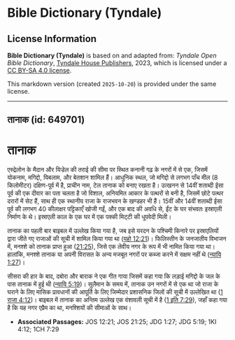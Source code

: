 # Bible Dictionary (Tyndale)

## License Information

**Bible Dictionary (Tyndale)** is based on and adapted from: _Tyndale Open Bible Dictionary_, [Tyndale House Publishers](https://tyndaleopenresources.com/), 2023, which is licensed under a [CC BY-SA 4.0 license](https://creativecommons.org/licenses/by-sa/4.0/legalcode.en).

This markdown version (created `2025-10-20`) is provided under the same license.



--------------------------------

## तानाक (id: 649701)

तानाक
=====

एस्द्रेलोन के मैदान और यिज्रेल की तराई की सीमा पर स्थित कनानी गढ़ के नगरों में से एक, जिसमें योकनाम, मगिद्दो, यिबलाम, और बेतशान शामिल हैं। आधुनिक स्थल, जो मगिद्दो से लगभग पाँच मील (8 किलोमीटर) दक्षिण\-पूर्व में है, प्राचीन नाम, टेल तानाक को बनाए रखता है। उत्खनन से 14वीं शताब्दी ईसा पूर्व की एक दीवार का पता चलता है जो विशाल, अनियमित आकार के पत्थरों से बनी है, जिसमें छोटे पत्थर दरारों में सेट हैं, साथ ही एक स्थानीय राजा के राजभवन के खण्डहर भी हैं। 15वीं और 14वीं शताब्दी ईसा पूर्व की लगभग 40 कीलाक्षर पट्टिकाएँ खोजी गईं, और एक बाद की अवधि से, ईंट के घर संभवतः इस्राएली निर्माण के थे। इस्राएली काल के एक घर में एक पक्की मिट्‍टी की धूपवेदी मिली।

तानाक का पहली बार बाइबल में उल्लेख किया गया है, जब इसे यरदन के पश्चिमी किनारे पर इस्राएलियों द्वारा जीते गए राजाओं की सूची में शामिल किया गया था ([यहो 12:21](https://ref.ly/Josh12:21))। फिलिस्तीन के जनजातीय विभाजन में, मनश्शे को तानाक प्राप्त हुआ ([21:25](https://ref.ly/Josh21:25)), जिसे एक लेवीय नगर के रूप में भी नामित किया गया था। हालांकि, मनश्शे तानाक या अपनी विरासत के अन्य मजबूत नगरों पर कब्जा करने में सक्षम नहीं थे ([न्यायि 1:27](https://ref.ly/Judg1:27))।

सीसरा की हार के बाद, दबोरा और बाराक ने एक गीत गाया जिसमें कहा गया कि लड़ाई मगिद्दो के जल के पास तानाक में हुई थी ([न्यायि 5:19](https://ref.ly/Judg5:19))। सुलैमान के समय में, तानाक उन नगरों में से एक था जो राजा के घराने के लिए मासिक प्रावधानों की आपूर्ति के लिए जिम्मेदार प्रशासनिक जिलों की सूची में उल्लेखित था ([1 राजा 4:12](https://ref.ly/1Kgs4:12))। बाइबल में तानाक का अन्तिम उल्लेख एक वंशावली सूची में है ([1 इति 7:29](https://ref.ly/1Chr7:29)), जहाँ कहा गया है कि यह नगर एप्रैम का था, मनश्शियों की सीमाओं के साथ।

* **Associated Passages:** JOS 12:21; JOS 21:25; JDG 1:27; JDG 5:19; 1KI 4:12; 1CH 7:29

